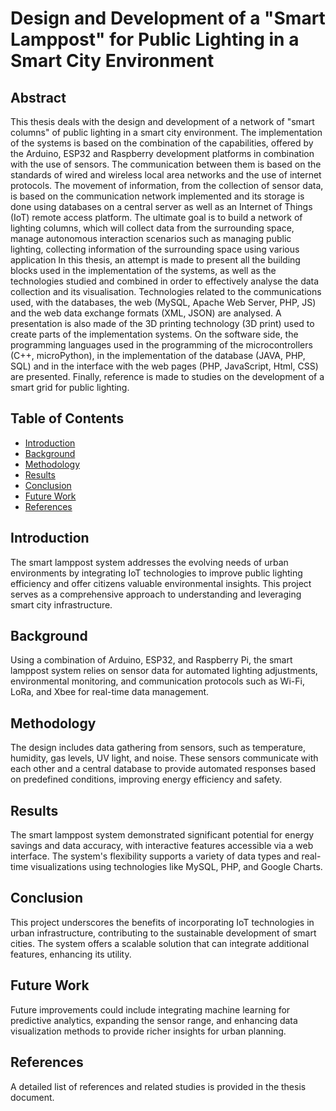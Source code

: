 # Design and Development of a "Smart Lamppost" for Public Lighting in a Smart City Environment

## Abstract
This thesis deals with the design and development of a network of "smart columns" of public lighting in a smart city environment. The implementation of the systems is based on the combination of the capabilities, offered by the Arduino, ESP32 and Raspberry development platforms in combination with the use of sensors. The communication between them is based on the standards of wired and wireless local area networks and the use of internet protocols. The movement of information, from the collection of sensor data, is based on the communication network implemented and its storage is done using databases on a central server as well as an Internet of Things (IoT) remote access platform. The ultimate goal is to build a network of lighting columns, which will collect data from the surrounding space, manage autonomous interaction scenarios such as managing public lighting, collecting information of the surrounding space using various application In this thesis, an attempt is made to present all the building blocks used in the implementation of the systems, as well as the technologies studied and combined in order to effectively analyse the data collection and its visualisation. Technologies related to the communications used, with the databases, the web (MySQL, Apache Web Server, PHP, JS) and the web data exchange formats (XML, JSON) are analysed. A presentation is also made of the 3D printing technology (3D print) used to create parts of the implementation systems. On the software side, the programming languages used in the programming of the microcontrollers (C++, microPython), in the implementation of the database (JAVA, PHP, SQL) and in the interface with the web pages (PHP, JavaScript, Html, CSS) are presented. Finally, reference is made to studies on the development of a smart grid for public lighting.


## Table of Contents
- [Introduction](#introduction)
- [Background](#background)
- [Methodology](#methodology)
- [Results](#results)
- [Conclusion](#conclusion)
- [Future Work](#future-work)
- [References](#references)

## Introduction
The smart lamppost system addresses the evolving needs of urban environments by integrating IoT technologies to improve public lighting efficiency and offer citizens valuable environmental insights. This project serves as a comprehensive approach to understanding and leveraging smart city infrastructure.

## Background
Using a combination of Arduino, ESP32, and Raspberry Pi, the smart lamppost system relies on sensor data for automated lighting adjustments, environmental monitoring, and communication protocols such as Wi-Fi, LoRa, and Xbee for real-time data management.

## Methodology
The design includes data gathering from sensors, such as temperature, humidity, gas levels, UV light, and noise. These sensors communicate with each other and a central database to provide automated responses based on predefined conditions, improving energy efficiency and safety.

## Results
The smart lamppost system demonstrated significant potential for energy savings and data accuracy, with interactive features accessible via a web interface. The system's flexibility supports a variety of data types and real-time visualizations using technologies like MySQL, PHP, and Google Charts.

## Conclusion
This project underscores the benefits of incorporating IoT technologies in urban infrastructure, contributing to the sustainable development of smart cities. The system offers a scalable solution that can integrate additional features, enhancing its utility.

## Future Work
Future improvements could include integrating machine learning for predictive analytics, expanding the sensor range, and enhancing data visualization methods to provide richer insights for urban planning.

## References
A detailed list of references and related studies is provided in the thesis document.
